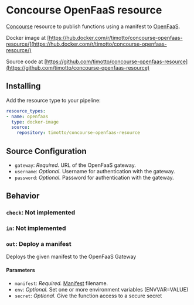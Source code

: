 # Concourse OpenFaaS resource

[Concourse](https://concourse-ci.org) resource to publish functions using a manifest to [OpenFaaS](https://github.com/openfaas).

Docker image at [https://hub.docker.com/r/timotto/concourse-openfaas-resource/](https://hub.docker.com/r/timotto/concourse-openfaas-resource/)

Source code at [https://github.com/timotto/concourse-openfaas-resource](https://github.com/timotto/concourse-openfaas-resource)

## Installing

Add the resource type to your pipeline:

```yaml
resource_types:
- name: openfaas
  type: docker-image
  source:
    repository: timotto/concourse-openfaas-resource
```

## Source Configuration

* `gateway`: *Required.* URL of the OpenFaaS gateway.
* `username`: *Optional.* Username for authentication with the gateway.
* `password`: *Optional.* Password for authentication with the gateway.

## Behavior

### `check`: Not implemented

### `in`: Not implemented

### `out`: Deploy a manifest

Deploys the given manifest to the OpenFaaS Gateway

#### Parameters
* `manifest`: *Required.* [Manifest](https://docs.openfaas.com/cli/templates/) filename.
* `env`: *Optional.* Set one or more environment variables (ENVVAR=VALUE)
* `secret`: *Optional.* Give the function access to a secure secret
